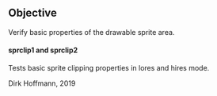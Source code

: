 ## Objective

Verify basic properties of the drawable sprite area.

#### sprclip1 and sprclip2

Tests basic sprite clipping properties in lores and hires mode.


Dirk Hoffmann, 2019
